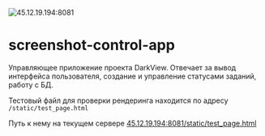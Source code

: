 ![45.12.19.194:8081](/home/taurus/IdeaProjects/ScreenshotControl/src/main/resources/templates/darkview/front-end/src/img/DarkViewLogo.png)
# screenshot-control-app

Управляющее приложение проекта DarkView. Отвечает за вывод интерфейса пользователя, создание и управление статусами заданий, работу с БД.

Тестовый файл для проверки рендеринга находится по адресу
`/static/test_page.html`

Путь к нему на текущем сервере
[45.12.19.194:8081/static/test_page.html]()